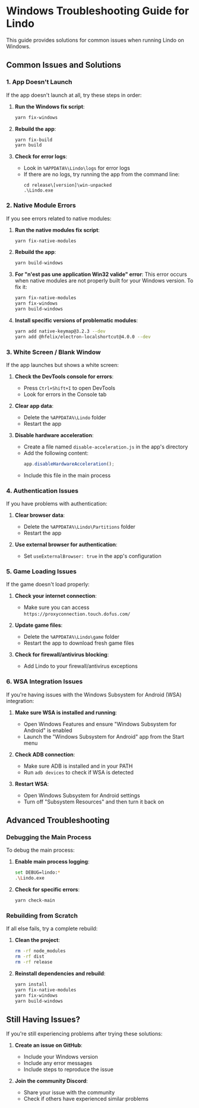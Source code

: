 # Windows Troubleshooting Guide for Lindo

This guide provides solutions for common issues when running Lindo on Windows.

## Common Issues and Solutions

### 1. App Doesn't Launch

If the app doesn't launch at all, try these steps in order:

1. **Run the Windows fix script**:
   ```bash
   yarn fix-windows
   ```

2. **Rebuild the app**:
   ```bash
   yarn fix-build
   yarn build
   ```

3. **Check for error logs**:
   - Look in `%APPDATA%\Lindo\logs` for error logs
   - If there are no logs, try running the app from the command line:
     ```
     cd release\[version]\win-unpacked
     .\Lindo.exe
     ```

### 2. Native Module Errors

If you see errors related to native modules:

1. **Run the native modules fix script**:
   ```bash
   yarn fix-native-modules
   ```

2. **Rebuild the app**:
   ```bash
   yarn build-windows
   ```

3. **For "n'est pas une application Win32 valide" error**:
   This error occurs when native modules are not properly built for your Windows version. To fix it:
   ```bash
   yarn fix-native-modules
   yarn fix-windows
   yarn build-windows
   ```

4. **Install specific versions of problematic modules**:
   ```bash
   yarn add native-keymap@3.2.3 --dev
   yarn add @hfelix/electron-localshortcut@4.0.0 --dev
   ```

### 3. White Screen / Blank Window

If the app launches but shows a white screen:

1. **Check the DevTools console for errors**:
   - Press `Ctrl+Shift+I` to open DevTools
   - Look for errors in the Console tab

2. **Clear app data**:
   - Delete the `%APPDATA%\Lindo` folder
   - Restart the app

3. **Disable hardware acceleration**:
   - Create a file named `disable-acceleration.js` in the app's directory
   - Add the following content:
     ```js
     app.disableHardwareAcceleration();
     ```
   - Include this file in the main process

### 4. Authentication Issues

If you have problems with authentication:

1. **Clear browser data**:
   - Delete the `%APPDATA%\Lindo\Partitions` folder
   - Restart the app

2. **Use external browser for authentication**:
   - Set `useExternalBrowser: true` in the app's configuration

### 5. Game Loading Issues

If the game doesn't load properly:

1. **Check your internet connection**:
   - Make sure you can access `https://proxyconnection.touch.dofus.com/`

2. **Update game files**:
   - Delete the `%APPDATA%\Lindo\game` folder
   - Restart the app to download fresh game files

3. **Check for firewall/antivirus blocking**:
   - Add Lindo to your firewall/antivirus exceptions

### 6. WSA Integration Issues

If you're having issues with the Windows Subsystem for Android (WSA) integration:

1. **Make sure WSA is installed and running**:
   - Open Windows Features and ensure "Windows Subsystem for Android" is enabled
   - Launch the "Windows Subsystem for Android" app from the Start menu

2. **Check ADB connection**:
   - Make sure ADB is installed and in your PATH
   - Run `adb devices` to check if WSA is detected

3. **Restart WSA**:
   - Open Windows Subsystem for Android settings
   - Turn off "Subsystem Resources" and then turn it back on

## Advanced Troubleshooting

### Debugging the Main Process

To debug the main process:

1. **Enable main process logging**:
   ```bash
   set DEBUG=lindo:*
   .\Lindo.exe
   ```

2. **Check for specific errors**:
   ```bash
   yarn check-main
   ```

### Rebuilding from Scratch

If all else fails, try a complete rebuild:

1. **Clean the project**:
   ```bash
   rm -rf node_modules
   rm -rf dist
   rm -rf release
   ```

2. **Reinstall dependencies and rebuild**:
   ```bash
   yarn install
   yarn fix-native-modules
   yarn fix-windows
   yarn build-windows
   ```

## Still Having Issues?

If you're still experiencing problems after trying these solutions:

1. **Create an issue on GitHub**:
   - Include your Windows version
   - Include any error messages
   - Include steps to reproduce the issue

2. **Join the community Discord**:
   - Share your issue with the community
   - Check if others have experienced similar problems 